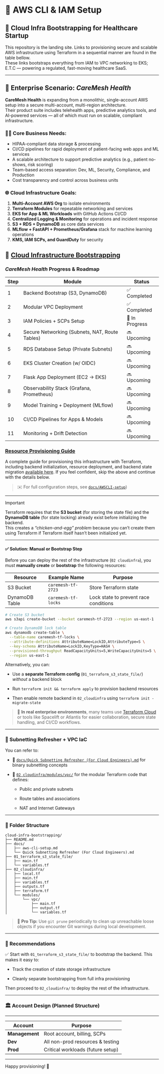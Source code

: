 # 📌 AWS CLI & IAM Setup
## 🏥 Cloud Infra Bootstrapping for Healthcare Startup

This repository is the landing site. Links to provisioning secure and scalable AWS infrastructure using Terraform in a sequential manner are found in the table bellow.  
These links bootstraps everything from IAM to VPC networking to EKS; E.T.C — powering a regulated, fast-moving healthcare SaaS.

---

## 🧠 Enterprise Scenario: *CareMesh Health*

**CareMesh Health** is expanding from a monolithic, single-account AWS setup into a secure multi-account, multi-region architecture.  
Their product suite includes telehealth apps, predictive analytics tools, and AI-powered services — all of which must run on scalable, compliant infrastructure.

### 👩‍⚕️ Core Business Needs:
- HIPAA-compliant data storage & processing
- CI/CD pipelines for rapid deployment of patient-facing web apps and ML services
- A scalable architecture to support predictive analytics (e.g., patient no-shows, risk scoring)
- Team-based access separation: Dev, ML, Security, Compliance, and Production
- Cost transparency and control across business units

### 🌐 Cloud Infrastructure Goals:
1. **Multi-Account AWS Org** to isolate environments
2. **Terraform Modules** for repeatable networking and services
3. **EKS for App & ML Workloads** with GitHub Actions CI/CD
4. **Centralized Logging & Monitoring** for operations and incident response
5. **S3 + RDS + DynamoDB** as core data services
6. **MLflow + FastAPI + Prometheus/Grafana** stack for machine learning operations
7. **KMS, IAM SCPs, and GuardDuty** for security

## 🔧 [Cloud Infrastructure Bootstrapping](https://github.com/OOyaluade/cloud-infra-bootstrapping)


### *CareMesh Health* Progress & Roadmap

| Step | Module                                         | Status         |
| ---- | ---------------------------------------------- | -------------- |
| 1    | Backend Bootstrap (S3, DynamoDB)               | ✅ Completed    |
| 2    | Modular VPC Deployment                         | ✅ Completed    |
| 3    | IAM Policies + SCPs Setup                      | 🚧 In Progress |
| 4    | Secure Networking (Subnets, NAT, Route Tables) | 🔜 Upcoming    |
| 5    | RDS Database Setup (Private Subnets)           | 🔜 Upcoming    |
| 6    | EKS Cluster Creation (w/ OIDC)                 | 🔜 Upcoming    |
| 7    | Flask App Deployment (EC2 → EKS)               | 🔜 Upcoming    |
| 8    | Observability Stack (Grafana, Prometheus)      | 🔜 Upcoming    |
| 9    | Model Training + Deployment (MLflow)           | 🔜 Upcoming    |
| 10   | CI/CD Pipelines for Apps & Models              | 🔜 Upcoming    |
| 11   | Monitoring + Drift Detection                   | 🔜 Upcoming    |
###  [Resource Provisioning Guide](https://github.com/OOyaluade/cloud-infra-bootstrapping/blob/main/docs/Resource%20Provisioning%20Guide.md)
A complete guide for provisioning this infrastructure with Terraform, including backend initialization, resource deployment, and backend state migration [available here](https://github.com/OOyaluade/cloud-infra-bootstrapping/blob/main/docs/Resource%20Provisioning%20Guide.md). If you feel confident, skip the above and continue with the details below. 

> ✉️ For full configuration steps, see [`docs/AWSCLI-setup`](https://github.com/OOyaluade/cloud-infra-bootstrapping/blob/main/docs/awscli-setup.md))

---

> [!IMPORTANT]  
> Terraform requires that the **S3 bucket** (for storing the state file) and the **DynamoDB table** (for state locking) already exist before initializing the backend.  
> This creates a _“chicken-and-egg” problem_ because you can’t create them using Terraform if Terraform itself hasn’t been initialized yet.
---

#### ✅ Solution: Manual or Bootstrap Step

Before you can deploy the rest of the infrastructure (`02 cloudinfra`), you must **manually create** or **bootstrap** the following resources:

| Resource       | Example Name        | Purpose                               |
| -------------- | ------------------- | ------------------------------------- |
| S3 Bucket      | `caremesh-tf-2723`  | Store Terraform state                 |
| DynamoDB Table | `caremesh-tf-locks` | Lock state to prevent race conditions |

```bash
# Create S3 bucket
aws s3api create-bucket --bucket caremesh-tf-2723 --region us-east-1

# Create DynamoDB lock table
aws dynamodb create-table \
  --table-name caremesh-tf-locks \
  --attribute-definitions AttributeName=LockID,AttributeType=S \
  --key-schema AttributeName=LockID,KeyType=HASH \
  --provisioned-throughput ReadCapacityUnits=5,WriteCapacityUnits=5 \
  --region us-east-1
```

Alternatively, you can:

- Use a **separate Terraform config** (`01_terraform_s3_state_file/`) _without_ a backend block
    
- Run `terraform init && terraform apply` to provision backend resources
    
- Then enable remote backend in `02_cloudinfra` using `terraform init -migrate-state`
    

> 💼 **In real enterprise environments**, many teams use [Terraform Cloud](https://www.terraform.io/cloud) or tools like Spacelift or Atlantis for easier collaboration, secure state handling, and CI/CD workflows.

---

### 🧠 Subnetting Refresher + VPC IaC

You can refer to:

- 📄 [`docs/Quick Subnetting Refresher (For Cloud Engineers).md`](https://github.com/OOyaluade/cloud-infra-bootstrapping/blob/main/docs/Quick%20Subnetting%20Refresher%20\(For%20Cloud%20Engineers\).md) for binary subnetting concepts
    
- 🧱 [`02 cloudinfra/modules/vpc/`](https://github.com/OOyaluade/cloud-infra-bootstrapping/tree/main/02%20cloudinfra) for the modular Terraform code that defines:
    
    - Public and private subnets
        
    - Route tables and associations
        
    - NAT and Internet Gateways
        

---

### 📁 Folder Structure

```plaintext
cloud-infra-bootstrapping/
├── README.md
├── docs/
│   ├── aws-cli-setup.md
│   └── Quick Subnetting Refresher (For Cloud Engineers).md
├── 01_terraform_s3_state_file/
│   ├── main.tf
│   └── variables.tf
├── 02_cloudinfra/
│   ├── local.tf
│   ├── main.tf
│   ├── variables.tf
│   ├── outputs.tf
│   ├── terraform.tf
│   └── modules/
│       └── vpc/
│           ├── main.tf
│           ├── output.tf
│           └── variables.tf
```

> 🔁 **Pro Tip:** Use `git prune` periodically to clean up unreachable loose objects if you encounter Git warnings during local development.

---

### 📌 Recommendations

✅ Start with `01_terraform_s3_state_file/` to bootstrap the backend. This makes it easy to:

- Track the creation of state storage infrastructure
    
- Cleanly separate bootstrapping from full infra provisioning
    

Then proceed to `02_cloudinfra/` to deploy the rest of the infrastructure.

---

### 🏛️ Account Design (Planned Structure)
---
|Account|Purpose|
|---|---|
|**Management**|Root account, billing, SCPs|
|**Dev**|All non-prod resources & testing|
|**Prod**|Critical workloads (future setup)|

---

Happy provisioning! 🚀
